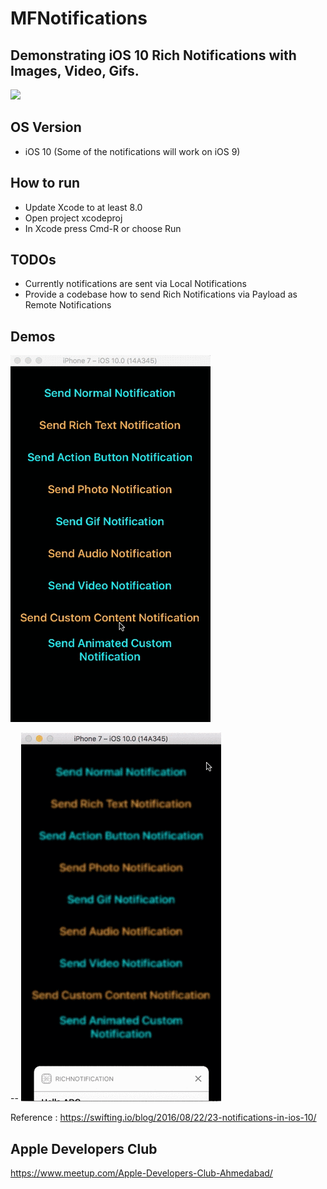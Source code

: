 # MFNotifications
Demonstrating iOS 10 Rich Notifications with Images, Video, Gifs.
--

![](./Notification1.gif)

OS Version 
--
- iOS 10 (Some of the notifications will work on iOS 9)

How to run
--
- Update Xcode to at least 8.0
- Open project xcodeproj
- In Xcode press Cmd-R or choose Run

TODOs
--
- Currently notifications are sent via Local Notifications 
- Provide a codebase how to send Rich Notifications via Payload as Remote Notifications

Demos 
--

![](./Notification3.gif)

--
![](./Notification4.gif)



Reference : https://swifting.io/blog/2016/08/22/23-notifications-in-ios-10/

## Apple Developers Club 

https://www.meetup.com/Apple-Developers-Club-Ahmedabad/
